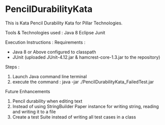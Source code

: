 # PencilDurabilityKata
This is Kata Pencil Durability Kata for Pillar Technologies.

Tools & Technologies used :
Java 8
Eclipse
Junit

Execution Instructions :
Requirements :
- Java 8 or Above configured to classpath
- JUnit (uploaded JUnit-4.12.jar & hamcrest-core-1.3.jar to the repository)

Steps :
1) Launch Java command line terminal
2) execute the command : java -jar ./PencilDurabilityKata_FailedTest.jar 

Future Enhancements
1) Pencil durability when editing text
2) Instead of using StringBuilder Paper instance for writing string, reading and writing it to a file
3) Create a test Suite instead of writing all test cases in a class
